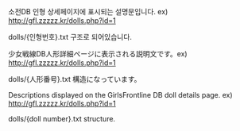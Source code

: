 소전DB 인형 상세페이지에 표시되는 설명문입니다. ex) http://gfl.zzzzz.kr/dolls.php?id=1

dolls/{인형번호}.txt 구조로 되어있습니다.


少女戦線DB人形詳細ページに表示される説明文です。ex) http://gfl.zzzzz.kr/dolls.php?id=1

dolls/{人形番号}.txt 構造になっています。


Descriptions displayed on the GirlsFrontline DB doll details page. ex) http://gfl.zzzzz.kr/dolls.php?id=1

dolls/{doll number}.txt structure.
